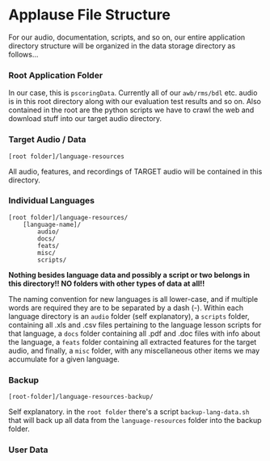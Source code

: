 # Applause File Structure #

For our audio, documentation, scripts, and so on, our entire application directory structure will be organized in the data storage directory as follows...

### Root Application Folder ###

In our case, this is `pscoringData`. Currently all of our `awb/rms/bdl` etc. audio is in this root directory along with our evaluation test results and so on. Also contained in the root are the python scripts we have to crawl the web and download stuff into our target audio directory.

### Target Audio / Data ###

```
[root folder]/language-resources
```

All audio, features, and recordings of TARGET audio will be contained in this directory.

### Individual Languages ###

```
[root folder]/language-resources/
    [language-name]/
        audio/
        docs/
        feats/
        misc/
        scripts/
```

**Nothing besides language data and possibly a script or two belongs in this directory!! NO folders with other types of data at all!!**

The naming convention for new languages is all lower-case, and if multiple words are required they are to be separated by a dash (-). Within each language directory is an `audio` folder (self explanatory), a `scripts` folder, containing all .xls and .csv files pertaining to the language lesson scripts for that language, a `docs` folder containing all .pdf and .doc files with info about the language, a `feats` folder containing all extracted features for the target audio, and finally, a `misc` folder, with any miscellaneous other items we may accumulate for a given language.

### Backup ###

```
[root-folder]/language-resources-backup/
```

Self explanatory. in the `root folder` there's a script `backup-lang-data.sh` that will back up all data from the `language-resources` folder into the backup folder.

### User Data ###

